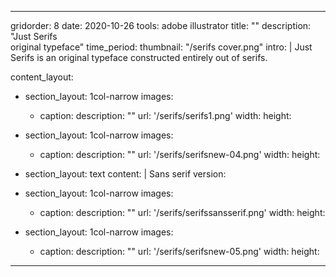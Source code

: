 ---

gridorder: 8
date: 2020-10-26
tools: adobe illustrator
title: ""
description: "Just Serifs<br>original typeface"
time_period:
thumbnail: "/serifs cover.png"
intro: |
 Just Serifs is an original typeface constructed entirely out of serifs.

content_layout:
  - section_layout: 1col-narrow
    images:
      - caption:
        description: ""
        url: '/serifs/serifs1.png'
        width:
        height:
  - section_layout: 1col-narrow
    images:
      - caption:
        description: ""
        url: '/serifs/serifsnew-04.png'
        width:
        height:

  - section_layout: text
    content: |
      Sans serif version:
  - section_layout: 1col-narrow
    images:
      - caption:
        description: ""
        url: '/serifs/serifssansserif.png'
        width:
        height:
  - section_layout: 1col-narrow
    images:
      - caption:
        description: ""
        url: '/serifs/serifsnew-05.png'
        width:
        height:

---